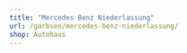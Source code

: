 ```yaml
---
title: "Mercedes Benz Niederlassung"
url: /garbsen/mercedes-benz-niederlassung/
shop: Autohaus
---
```

